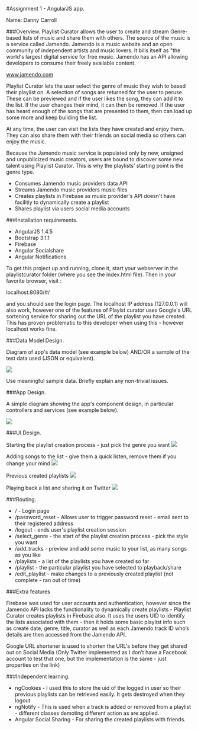 #Assignment 1 - AngularJS app.

Name: Danny Carroll

###Overview.
Playlist Curator allows the user to create and stream Genre-based lists of music and share them with others. The source of the music is a service called Jamendo. Jamendo is a music website and an open community of independent artists and music lovers. It bills itself as "the world's largest digital service for free music. Jamendo has an API allowing developers to consume their freely available content.

www.jamendo.com

Playlist Curator lets the user select the genre of music they wish to based their playlist on. A selection of songs are returned for the user to peruse. These can be previewed and if the user likes the song, they can add it to the list. If the user changes their mind, it can then be removed. If the user has heard enough of the songs that are presented to them, then can load up some more and keep building the list.

At any time, the user can visit the lists they have created and enjoy them. They can also share them with their friends on social media so others can enjoy the music. 

Because the Jamendo music service is populated only by new, unsigned and unpublicized music creators, users are bound to discover some new talent using Playlist Curator. This is why the playlists’ starting point is the genre type.

 
 + Consumes Jamendo music providers data API
 + Streams Jamendo music providers music files
 + Creates playlists in Firebase as music provider's API doesn't have facilitiy to dynamically create a playlist
 + Shares playlist via users social media accounts
 

###Installation requirements.

+ AngularJS 1.4.5
+ Bootstrap 3.1.1
+ Firebase
+ Angular Socialshare
+ Angular Notifications


To get this project up and running, clone it, start your webserver in the playlistcurator folder (where you see the index.html file). Then in your favorite browser, visit :

localhost:8080/#/

and you should see the login page. The localhost IP address (127.0.0.1) will also work, however one of the features of Playlst curator uses Google's URL sortening service for sharing out the URL of the playlist you have created. This has proven problematic to this developer when using this - however localhost works fine.

###Data Model Design.

Diagram of app's data model (see example below) AND/OR a sample of the test data used (JSON or equivalent).

![][image1]

Use meaningful sample data. Briefly explain any non-trivial issues.

###App Design.

A simple diagram showing the app's component design, in particular controllers and services (see example below).

![][image2]

###UI Design.

Starting the playlist creation process - just pick the genre you want
![][image3]

Adding songs to the list - give them a quick listen, remove them if you change your mind
![][image4]

Previous created playlists
![][image5]

Playing back a list and sharing it on Twitter
![][image6]

###Routing.

+ / - Login page
+ /password_reset - Allows user to trigger password reset - email sent to their registered address
+ /logout - ends user's playlist creation session
+ /select_genre - the start of the playlist creation process - pick the style you want
+ /add_tracks - preview and add some music to your list, as many songs as you like
+ /playlists - a list of the playlists you have created so far
+ /playlist - the particular playlist you have selected to playback/share
+ /edit_playlist - make changes to a previously created playlist (not complete - ran out of time)

###Extra features

Firebase was used for user accounts and authentication, however since the Jamendo API lacks the functionality to dynamically create playlists - Playlist Curator creates playlists in Firebase also. It uses the users UID to identify the lists associated with them - then it holds some basic playlist info such as create date, genre, title, curator as well as each Jamendo track ID who’s details are then accessed from the Jamendo API.

Google URL shortener is used to shorten the URL's before they get shared out on Social Media (Only Twitter implemented as I don’t have a Facebook account to test that one, but the implementation is the same - just properties on the link)




###Independent learning.

+ ngCookies - I used this to store the uid of the logged in user so their previous playlists can be retrieved easily. It gets destroyed when they logout
+ ngNotify - This is used when a track is added or removed from a playlist - different classes demoting different action as are applied.
+ Angular Social Sharing - For sharing the created playlists with friends.

[image1]: ./model.png
[image2]: ./design.png
[image3]: http://dancar38.100webcustomers.com/screenshots/create_playlist.png
[image4]: http://dancar38.100webcustomers.com/screenshots/creating_list.png
[image5]: http://dancar38.100webcustomers.com/screenshots/your_playlists.png
[image6]: http://dancar38.100webcustomers.com/screenshots/share_playlist.png

